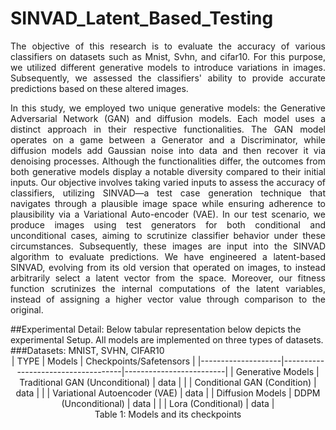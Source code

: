 # SINVAD_Latent_Based_Testing
  <p align="justify">The objective of this research is to evaluate the accuracy of various classifiers on datasets such as Mnist, Svhn, and cifar10. For this purpose, we utilized different generative models to introduce variations in images. Subsequently, we assessed the classifiers' ability to provide accurate predictions based on these altered images.</p>
   <p align="justify">In this study, we employed two unique generative models: the Generative Adversarial Network (GAN) and diffusion models. Each model uses a distinct approach in their respective functionalities. The GAN model operates on a game between a Generator and a Discriminator, while diffusion models add Gaussian noise into data and then recover it via denoising processes. Although the functionalities differ, the outcomes from both generative models display a notable diversity compared to their initial inputs. Our objective involves taking varied inputs to assess the accuracy of classifiers, utilizing SINVAD—a test case generation technique that navigates through a plausible image space while ensuring adherence to plausibility via a Variational Auto-encoder (VAE). In our test scenario, we produce images using test generators for both conditional and unconditional cases, aiming to scrutinize classifier behavior under these circumstances. Subsequently, these images are input into the SINVAD algorithm to evaluate predictions. We have engineered a latent-based SINVAD, evolving from its old version that operated on images, to instead arbitrarily select a latent vector from the space. Moreover, our fitness function scrutinizes the internal computations of the latent variables, instead of assigning a higher vector value through comparison to the original.</p>
##Experimental Detail: 
  Below tabular representation below depicts the experimental Setup. All models are implemented on three types of datasets. 
###Datasets:
  MNIST, SVHN, CIFAR10
<center>
|    TYPE            |         Models                     | Checkpoints/Safetensors |
|--------------------|------------------------------------|-------------------------|
| Generative Models  | Traditional GAN  (Unconditional)   | data     |
|                    | Conditional GAN  (Condition)       | data     |
|                    | Variational Autoencoder (VAE)      | data     |
| Diffusion Models   | DDPM       (Unconditional)         | data     |    
|                    | Lora       (Conditional)           | data     |
</center>
            <center>Table 1: Models and its checkpoints </center>

